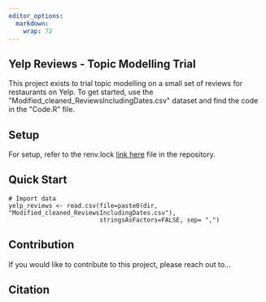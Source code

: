 ```yaml
---
editor_options: 
  markdown: 
    wrap: 72
---
```


## Yelp Reviews - Topic Modelling Trial

This project exists to trial topic modelling on a small set of reviews for restaurants on Yelp. To get started, use the "Modified_cleaned_ReviewsIncludingDates.csv" dataset and find the code in the "Code.R" file.

## Setup

For setup, refer to the renv.lock [link
here](https://github.com/agnebore/yelp_topic_modelling/blob/main/renv.lock) file in the repository. 

## Quick Start

```         
# Import data
yelp_reviews <- read.csv(file=paste0(dir, "Modified_cleaned_ReviewsIncludingDates.csv"),
                         stringsAsFactors=FALSE, sep= ",")
```

## Contribution
If you would like to contribute to this project, please reach out to...

## Citation
